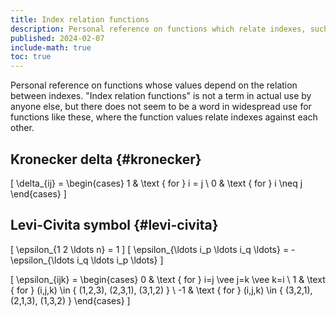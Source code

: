 ```yaml
---
title: Index relation functions
description: Personal reference on functions which relate indexes, such as the Kronecker delta or the Levi-Civita symbols.
published: 2024-02-07
include-math: true
toc: true
---
```


Personal reference on functions whose values depend on the relation between indexes.
"Index relation functions" is not a term in actual use by anyone else,
but there does not seem to be a word in widespread use for functions like these,
where the function values relate indexes against each other.

## Kronecker delta {#kronecker}

\[
\delta_{ij} = \begin{cases}
                1 & \text { for } i = j \\
                0 & \text { for } i \neq j
              \end{cases}
\]

## Levi-Civita symbol {#levi-civita}

\[
\epsilon_{1 2 \ldots n} = 1
\]
\[
\epsilon_{\ldots i_p \ldots i_q \ldots} = -\epsilon_{\ldots i_q \ldots i_p \ldots}
\]

\[
\epsilon_{ijk} = \begin{cases}
                   0 & \text { for } i=j \vee j=k \vee k=i \\
                   1 & \text { for } (i,j,k) \in \{ (1,2,3), (2,3,1), (3,1,2) \} \\
                   -1 & \text { for } (i,j,k) \in \{ (3,2,1), (2,1,3), (1,3,2) \}
                 \end{cases}
\]
